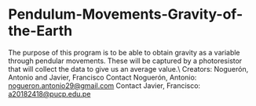 # Pendulum-Movements-Gravity-of-the-Earth
The purpose of this program is to be able to obtain gravity as a variable through pendular movements.
These will be captured by a photoresistor that will collect the data to give us an average value.\\
Creators: Noguerón, Antonio and Javier, Francisco
Contact Noguerón, Antonio: nogueron.antonio29@gmail.com
Contact Javier, Francisco: a20182418@pucp.edu.pe
